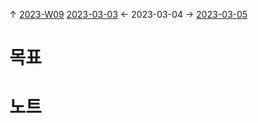 
↑ [2023-W09](2023-W09.md)
[2023-03-03](2023-03-03.md) ← 2023-03-04 → [2023-03-05](2023-03-05.md)


# 목표



# 노트




